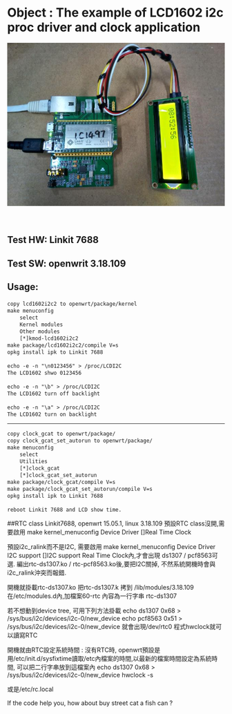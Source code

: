 # Object : The example of LCD1602 i2c proc driver and clock application

![pic](demo.jpg)<br><br><br>


## Test HW: Linkit 7688
## Test SW: openwrit 3.18.109

## Usage:
	copy lcd1602i2c2 to openwrt/package/kernel
	make menuconfig
		select
		Kernel modules
		Other modules
		[*]kmod-lcd1602i2c2
	make package/lcd1602i2c2/compile V=s
	opkg install ipk to Linkit 7688

	echo -e -n "\n0123456" > /proc/LCDI2C
	The LCD1602 shwo 0123456

	echo -e -n "\b" > /proc/LCDI2C
	The LCD1602 turn off backlight

	echo -e -n "\a" > /proc/LCDI2C
	The LCD1602 turn on backlight

---


	copy clock_gcat to openwrt/package/
	copy clock_gcat_set_autorun to openwrt/package/
	make menuconfig
		select
		Utilities
		[*]clock_gcat
		[*]clock_gcat_set_autorun
	make package/clock_gcat/compile V=s
	make package/clock_gcat_set_autorun/compile V=s
	opkg install ipk to Linkit 7688

	reboot Linkit 7688 and LCD show time.


##RTC class
Linkit7688, openwrt 15.05.1, linux 3.18.109
預設RTC class沒開,需要啟用
make kernel_menuconfig
  Device Driver
    []Real Time Clock


預設i2c_ralink而不是I2C, 需要啟用
make kernel_menuconfig
  Device Driver
    I2C support
      []I2C support
Real Time Clock內,才會出現 ds1307 / pcf8563可選.
編出rtc-ds1307.ko / rtc-pcf8563.ko後,要把I2C關掉, 不然系統開機時會與i2c_ralink沖突而報錯.

開機就掛載rtc-ds1307.ko
把rtc-ds1307.k
拷到 /lib/modules/3.18.109
在/etc/modules.d內,加檔案60-rtc
內容為一行字串
rtc-ds1307

若不想動到device tree, 可用下列方法掛載
echo ds1307 0x68 > /sys/bus/i2c/devices/i2c-0/new_device
echo pcf8563 0x51 > /sys/bus/i2c/devices/i2c-0/new_device
就會出現/dev/rtc0
程式hwclock就可以讀寫RTC

開機就由RTC設定系統時間 :
沒有RTC時, openwrt預設是用/etc/init.d/sysfixtime讀取/etc內檔案的時間,以最新的檔案時間設定為系統時間,
可以把二行字串放到這檔案內
echo ds1307 0x68 > /sys/bus/i2c/devices/i2c-0/new_device
hwclock -s

或是/etc/rc.local




If the code help you, how about buy street cat a fish can ?
